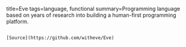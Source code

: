 title=Eve
tags=language, functional
summary=Programming language based on years of research into building a human-first programming platform.
~~~~~~

[Source](https://github.com/witheve/Eve)
